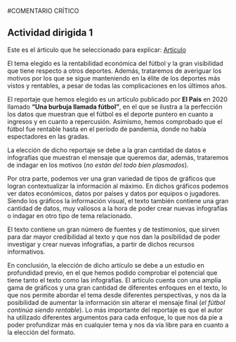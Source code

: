 #COMENTARIO CRÍTICO
## Actividad dirigida 1
 
 Este es el árticulo que he seleccionado para explicar: [Artículo](https://elpais.com/economia/2020/01/16/actualidad/1579196525_489238.html)


El tema elegido es la rentabilidad económica del fútbol y la gran visibilidad que tiene respecto a otros deportes. Además, trataremos de averiguar los motivos por los que se sigue manteniendo en la élite de los deportes más vistos y rentables, a pesar de todas las complicaciones en los últimos años.


El reportaje que hemos elegido es un artículo publicado por **El País** en 2020 llamado **“Una burbuja llamada fútbol”**, en el que se ilustra a la perfección los datos que muestran que el fútbol es el deporte puntero en cuanto a ingresos y en cuanto a repercusión. Asimismo, hemos comprobado que el fútbol fue rentable hasta en el período de pandemia, donde no había espectadores en las gradas.


La elección de dicho reportaje se debe a la gran cantidad de datos e infografías que muestran el mensaje que queremos dar, además, trataremos de indagar en los motivos (*no están del todo bien plasmados*).


Por otra parte, podemos ver una gran variedad de tipos de gráficos que logran contextualizar la información al máximo. En dichos gráficos podemos ver datos económicos, datos por países y datos por equipos o jugadores.
Siendo los gráficos la información visual, el texto también contiene una gran cantidad de datos, muy valiosos a la hora de poder crear nuevas infografías o indagar en otro tipo de tema relacionado.



El texto contiene un gran número de fuentes y de testimonios, que sirven para dar mayor credibilidad al texto y que nos dan la posibilidad de poder investigar y crear nuevas infografías, a partir de dichos recursos informativos.



En conclusión, la elección de dicho artículo se debe a un estudio en profundidad previo, en el que hemos podido comprobar el potencial que tiene tanto el texto como las infografías. El artículo cuenta con una amplia gama de gráficos y una gran cantidad de diferentes enfoques en el texto, lo que nos permite abordar el tema desde diferentes perspectivas, y nos da la posibilidad de aumentar la información sin alterar el mensaje final (*el fútbol continúa siendo rentable*). Lo más importante del reportaje es que el autor ha utilizado diferentes argumentos para cada enfoque, lo que nos da pie a poder profundizar más en cualquier tema y nos da vía libre para en cuanto a la elección del formato. 
